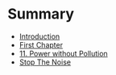 # Summary

* [Introduction](README.md)
* [First Chapter](chapter1.md)
* [11. Power without Pollution](power-without-pollution.md)
* [Stop The Noise](stop-the-noise.md)

